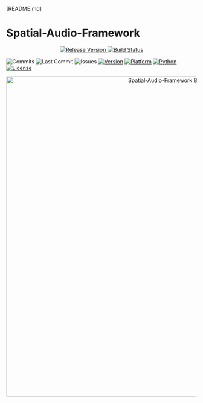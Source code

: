 [README.md]

# Spatial-Audio-Framework

<p align="center">
  <a href="https://github.com/whisprer/spatial-audio-framework/releases"> 
    <img src="https://img.shields.io/github/v/release/whisprer/spatial-audio-framework?color=4CAF50&label=release" alt="Release Version"> 
  </a>
  <a href="https://github.com/whisprer/spatial-audio-framework/actions"> 
    <img src="https://img.shields.io/github/actions/workflow/status/whisprer/spatial-audio-framework/lint-and-plot.yml?label=build" alt="Build Status"> 
  </a>
</p>

![Commits](https://img.shields.io/github/commit-activity/m/whisprer/spatial-audio-framework?label=commits) 
![Last Commit](https://img.shields.io/github/last-commit/whisprer/spatial-audio-framework) 
![Issues](https://img.shields.io/github/issues/whisprer/spatial-audio-framework) 
[![Version](https://img.shields.io/badge/version-3.1.1-blue.svg)](https://github.com/whisprer/spatial-audio-framework) 
[![Platform](https://img.shields.io/badge/platform-Windows%2010%2F11-lightgrey.svg)](https://www.microsoft.com/windows)
[![Python](https://img.shields.io/badge/python-3.8%2B-blue.svg)](https://www.python.org)
[![License](https://img.shields.io/badge/license-MIT-green.svg)](LICENSE)

<p align="center">
  <img src="spatial-audio-framework-banner.png" width="850" alt="Spatial-Audio-Framework Banner">

